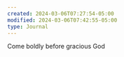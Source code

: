 ```yaml
---
created: 2024-03-06T07:27:54-05:00
modified: 2024-03-06T07:42:55-05:00
type: Journal
---
```


Come boldly before gracious God
